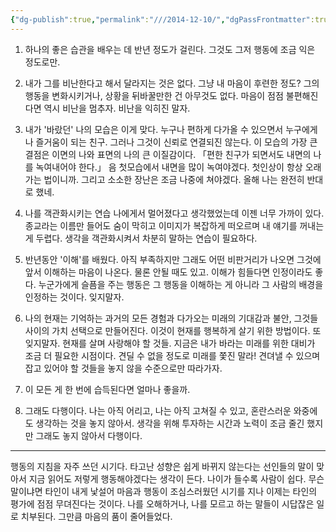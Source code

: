 ```yaml
---
{"dg-publish":true,"permalink":"///2014-12-10/","dgPassFrontmatter":true}
---
```


1. 하나의 좋은 습관을 배우는 데 반년 정도가 걸린다. 그것도 그저 행동에 조금 익은 정도로만.

2. 내가 그를 비난한다고 해서 달라지는 것은 없다. 그냥 내 마음이 후련한 정도? 그의 행동을 변화시키거나, 상황을 뒤바꿀만한 건 아무것도 없다. 마음이 점점 불편해진다면 역시 비난을 멈추자. 비난을 익히진 말자.

3. 내가 '바랐던' 나의 모습은 이게 맞다.
누구나 편하게 다가올 수 있으면서 누구에게나 즐거움이 되는 친구.
그러나 그것이 신뢰로 연결되진 않는다.
이 모습의 가장 큰 결점은 이면의 나와 표면의 나의 큰 이질감이다.
「편한 친구가 되면서도 내면의 나를 녹여내어야 한다.」
음 첫모습에서 내면을 많이 녹여야겠다.
첫인상이 항상 오래가는 법이니까.
그리고 소소한 장난은 조금 나중에 쳐야겠다.
올해 나는 완전히 반대로 했네.

4. 나를 객관화시키는 연습
나에게서 멀어졌다고 생각했었는데
이젠 너무 가까이 있다.
종교라는 이름만 들어도 숨이 막히고
이미지가 복잡하게 떠오르며
내 얘기를 꺼내는 게 두렵다.
생각을 객관화시켜서 차분히 말하는 연습이 필요하다.

5. 반년동안 '이해'를 배웠다.
아직 부족하지만 그래도 어떤 비판거리가 나오면 그것에 앞서 이해하는 마음이 나온다.
물론 안될 때도 있고.
이해가 힘들다면 인정이라도 좋다.
누군가에게 슬픔을 주는 행동은 그 행동을 이해하는 게 아니라 그 사람의 배경을 인정하는 것이다. 잊지말자.

6. 나의 현재는 기억하는 과거의 모든 경험과 다가오는 미래의 기대감과 불안, 그것들 사이의 가치 선택으로 만들어진다.
이것이 현재를 행복하게 살기 위한 방법이다.
또 잊지말자. 현재를 살며 사랑해야 할 것들.
지금은 내가 바라는 미래를 위한 대비가 조금 더 필요한 시점이다.
견딜 수 없을 정도로 미래를 쫓진 말라!
견뎌낼 수 있으며 잡고 있어야 할 것들을 놓지 않을 수준으로만 따라가자.

7. 이 모든 게 한 번에 습득된다면 얼마나 좋을까.

8. 그래도 다행이다. 나는 아직 어리고,  나는 아직 고쳐질 수 있고, 혼란스러운 와중에도 생각하는 것을 놓지 않아서.
생각을 위해 투자하는 시간과 노력이 조금 줄긴 했지만 그래도 놓지 않아서 다행이다.

---

행동의 지침을 자주 쓰던 시기다. 타고난 성향은 쉽게 바뀌지 않는다는 선인들의 말이 맞아서 지금 읽어도 저렇게 행동해야겠다는 생각이 든다. 나이가 들수록 사람이 쉽다. 무슨 말이냐면 타인이 내게 낯설어 마음과 행동이 조심스러웠던 시기를 지나 이제는 타인의 평가에 점점 무뎌진다는 것이다. 나를 오해하거나, 나를 모르고 하는 말들이 시답잖은 일로 치부된다. 그만큼 마음의 품이 줄어들었다.
